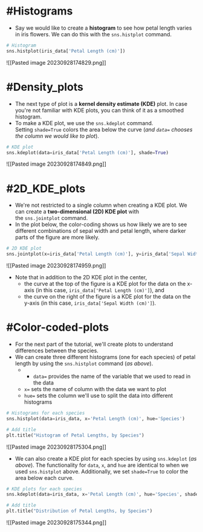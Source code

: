 
# #Histograms

- Say we would like to create a **histogram** to see how petal length varies in iris flowers. We can do this with the `sns.histplot` command.
```python
# Histogram 
sns.histplot(iris_data['Petal Length (cm)'])
```

![[Pasted image 20230928174829.png]]
# #Density_plots

- The next type of plot is a **kernel density estimate (KDE)** plot. In case you're not familiar with KDE plots, you can think of it as a smoothed histogram.
- To make a KDE plot, we use the `sns.kdeplot` command. Setting `shade=True` colors the area below the curve (_and `data=` chooses the column we would like to plot_).
```python
# KDE plot 
sns.kdeplot(data=iris_data['Petal Length (cm)'], shade=True)
```

![[Pasted image 20230928174849.png]]

# #2D_KDE_plots

- We're not restricted to a single column when creating a KDE plot. We can create a **two-dimensional (2D) KDE plot** with the `sns.jointplot` command.
- In the plot below, the color-coding shows us how likely we are to see different combinations of sepal width and petal length, where darker parts of the figure are more likely.
```python
# 2D KDE plot
sns.jointplot(x=iris_data['Petal Length (cm)'], y=iris_data['Sepal Width (cm)'], kind="kde")
```

![[Pasted image 20230928174959.png]]

- Note that in addition to the 2D KDE plot in the center,
	- the curve at the top of the figure is a KDE plot for the data on the x-axis (in this case, `iris_data['Petal Length (cm)']`), and
	- the curve on the right of the figure is a KDE plot for the data on the y-axis (in this case, `iris_data['Sepal Width (cm)']`).


# #Color-coded-plots

- For the next part of the tutorial, we'll create plots to understand differences between the species.
- We can create three different histograms (one for each species) of petal length by using the `sns.histplot` command (_as above_).
	- - `data=` provides the name of the variable that we used to read in the data
	- `x=` sets the name of column with the data we want to plot
	- `hue=` sets the column we'll use to split the data into different histograms
```python
# Histograms for each species
sns.histplot(data=iris_data, x='Petal Length (cm)', hue='Species')

# Add title
plt.title("Histogram of Petal Lengths, by Species")
```

![[Pasted image 20230928175304.png]]


- We can also create a KDE plot for each species by using `sns.kdeplot` (_as above_). The functionality for `data`, `x`, and `hue` are identical to when we used `sns.histplot` above. Additionally, we set `shade=True` to color the area below each curve.
```python
# KDE plots for each species
sns.kdeplot(data=iris_data, x='Petal Length (cm)', hue='Species', shade=True)

# Add title
plt.title("Distribution of Petal Lengths, by Species")
```

![[Pasted image 20230928175344.png]]

